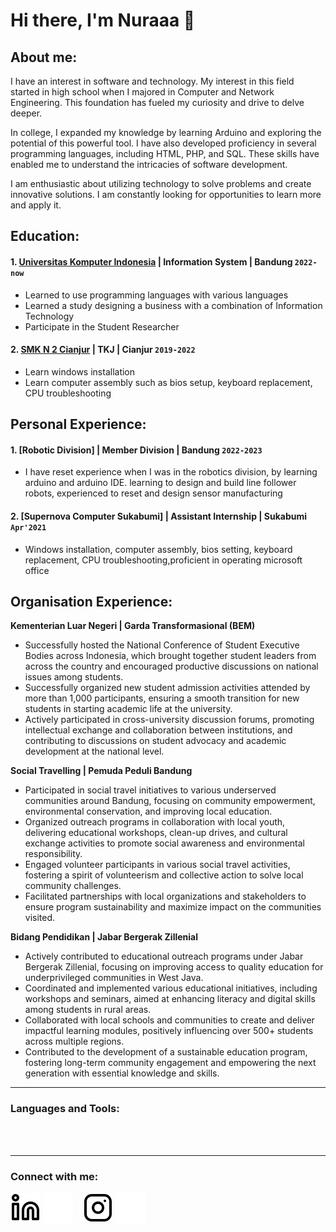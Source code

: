 # Hi there, I'm Nuraaa 👋
## About me:
I have an interest in software and technology. My interest in this field started in high school when I majored in Computer and Network Engineering. This foundation has fueled my curiosity and drive to delve deeper.

In college, I expanded my knowledge by learning Arduino and exploring the potential of this powerful tool. I have also developed proficiency in several programming languages, including HTML, PHP, and SQL. These skills have enabled me to understand the intricacies of software development.

I am enthusiastic about utilizing technology to solve problems and create innovative solutions. I am constantly looking for opportunities to learn more and apply it.

## Education:

#### 1. [Universitas Komputer Indonesia](https://www.unikom.ac.id/) | Information System | Bandung `2022-now`
   - Learned to use programming languages with various languages
   - Learned a study designing a business with a combination of Information Technology
   - Participate in the Student Researcher
 #### 2. [SMK N 2 Cianjur](https://smkn2cilakucianjur.sch.id/) | TKJ | Cianjur `2019-2022`
   - Learn windows installation
   - Learn computer assembly such as bios setup, keyboard replacement, CPU troubleshooting

## Personal Experience:
#### 1. [Robotic Division] | Member Division | Bandung `2022-2023`
- I have reset experience when I was in the robotics division, by learning arduino and arduino IDE. learning to design and build line follower robots, experienced to reset and design sensor manufacturing
#### 2. [Supernova Computer Sukabumi] | Assistant Internship | Sukabumi `Apr'2021`
- Windows installation, computer assembly, bios setting, keyboard replacement, CPU troubleshooting,proficient in operating microsoft office

## Organisation Experience:
**Kementerian Luar Negeri | Garda Transformasional (BEM)**
- Successfully hosted the National Conference of Student Executive Bodies across Indonesia, which brought together student leaders from across the country and encouraged productive discussions on national issues among students.
- Successfully organized new student admission activities attended by more than 1,000 participants, ensuring a smooth transition for new students in starting academic life at the university.
- Actively participated in cross-university discussion forums, promoting intellectual exchange and collaboration between institutions, and contributing to discussions on student advocacy and academic development at the national level.

**Social Travelling | Pemuda Peduli Bandung**
- Participated in social travel initiatives to various underserved communities around Bandung, focusing on community empowerment, environmental conservation, and improving local education.
- Organized outreach programs in collaboration with local youth, delivering educational workshops, clean-up drives, and cultural exchange activities to promote social awareness and environmental responsibility.
- Engaged volunteer participants in various social travel activities, fostering a spirit of volunteerism and collective action to solve local community challenges.
- Facilitated partnerships with local organizations and stakeholders to ensure program sustainability and maximize impact on the communities visited.

**Bidang Pendidikan | Jabar Bergerak Zillenial**
- Actively contributed to educational outreach programs under Jabar Bergerak Zillenial, focusing on improving access to quality education for underprivileged communities in West Java.
- Coordinated and implemented various educational initiatives, including workshops and seminars, aimed at enhancing literacy and digital skills among students in rural areas.
- Collaborated with local schools and communities to create and deliver impactful learning modules, positively influencing over 500+ students across multiple regions.
- Contributed to the development of a sustainable education program, fostering long-term community engagement and empowering the next generation with essential knowledge and skills.

---

### Languages and Tools:

<br />
<br />

---
### Connect with me:

[![website](./img/linkedin-light.svg)](https://www.linkedin.com/in/nuraisahh#gh-light-mode-only)
[![website](./img/linkedin-dark.svg)](https://www.linkedin.com/in/nuraisahh#gh-dark-mode-only)
&nbsp;&nbsp;
[![website](./img/instagram-light.svg)](https://instagram.com/yrraaaaaaa#gh-light-mode-only)
[![website](./img/instagram-dark.svg)](https://instagram.com/yrraaaaaaa#gh-dark-mode-only)



[webdev]: https://github.com/vincentwidyan/vincentwidyan
